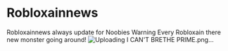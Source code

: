 # Robloxainnews
Robloxainnews always update for Noobies
Warning Every Robloxain there new monster going around!
![Uploading I CAN'T BRETHE PRIME.png…]()
